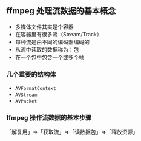 ## ffmpeg 处理流数据的基本概念

- 多媒体文件其实是个容器
- 在容器里有很多流（Stream/Track）
- 每种流是由不同的编码器编码的
- 从流中读取的数据称为：包
- 在一个包中包含一个或多个帧

### 几个重要的结构体

- `AVFormatContext`
- `AVStream`
- `AVPacket`

### ffmpeg 操作流数据的基本步骤

「解复用」=>「获取流」=>「读数据包」=>「释放资源」